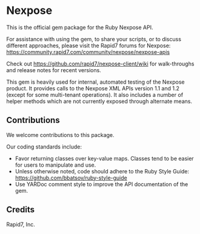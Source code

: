 # Nexpose

This is the official gem package for the Ruby Nexpose API.

For assistance with using the gem, to share your scripts, or to discuss different approaches, please visit the Rapid7 forums for Nexpose: https://community.rapid7.com/community/nexpose/nexpose-apis

Check out https://github.com/rapid7/nexpose-client/wiki for walk-throughs and release notes for recent versions.

This gem is heavily used for internal, automated testing of the Nexpose product. It provides calls to the Nexpose XML APIs version 1.1 and 1.2 (except for some multi-tenant operations). It also includes a number of helper methods which are not currently exposed through alternate means.


## Contributions

We welcome contributions to this package.

Our coding standards include:

* Favor returning classes over key-value maps. Classes tend to be easier for users to manipulate and use.
* Unless otherwise noted, code should adhere to the Ruby Style Guide: https://github.com/bbatsov/ruby-style-guide
* Use YARDoc comment style to improve the API documentation of the gem.

## Credits

Rapid7, Inc.
